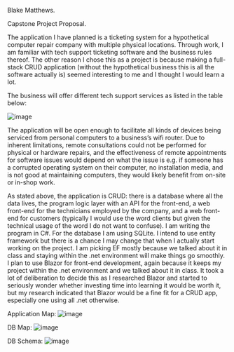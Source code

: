 Blake Matthews.

Capstone Project Proposal.

The application I have planned is a ticketing system for a hypothetical computer repair company with multiple physical locations. Through work, I am familiar with tech support ticketing software and the business rules thereof. The other reason I chose this as a project is because making a full-stack CRUD application (without the hypothetical business this is all the software actually is) seemed interesting to me and I thought I would learn a lot.

The business will offer different tech support services as listed in the table below:

![image](https://github.com/matthewsblakea/Capstone-Project-Proposal/assets/149626951/fc57bd82-12cb-4bc1-9ef0-ce78df549fc6)

 
The application will be open enough to facilitate all kinds of devices being serviced from personal computers to a business’s wifi router. Due to inherent limitations, remote consultations could not be performed for physical or hardware repairs, and the effectiveness of remote appointments for software issues would depend on what the issue is e.g. if someone has a corrupted operating system on their computer, no installation media, and is not good at maintaining computers, they would likely benefit from on-site or in-shop work.
	
 
As stated above, the application is CRUD: there is a database where all the data lives, the program logic layer with an API for the front-end, a web front-end for the technicians employed by the company, and a web front-end for customers (typically I would use the word clients but given the technical usage of the word I do not want to confuse). I am writing the program in C#. For the database I am using SQLite. I intend to use entity framework but there is a chance I may change that when I actually start working on the project. I am picking EF mostly because we talked about it in class and staying within the .net environment will make things go smoothly. I plan to use Blazor for front-end development, again because it keeps my project within the .net environment and we talked about it in class. It took a lot of deliberation to decide this as I researched Blazor and started to seriously wonder whether investing time into learning it would be worth it, but my research indicated that Blazor would be a fine fit for a CRUD app, especially one using all .net otherwise.
 
Application Map:
![image](https://github.com/matthewsblakea/Capstone-Project-Proposal/assets/149626951/bdc4aa81-6980-450a-a93c-7083c5df80b4)

DB Map:
![image](https://github.com/matthewsblakea/Capstone-Project-Proposal/assets/149626951/bf1ef342-45c5-4bf9-ac25-e5cc1587a067)

DB Schema:
![image](https://github.com/matthewsblakea/Capstone-Project-Proposal/assets/149626951/70aba5a2-63b0-4036-aece-b2b49df22be6)
